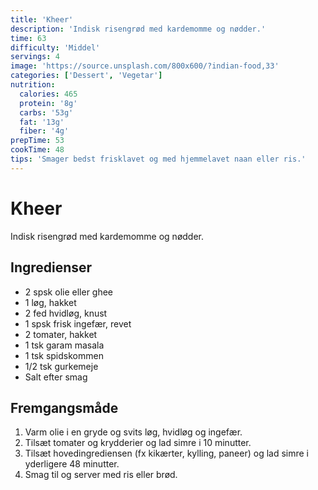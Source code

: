 ```yaml
---
title: 'Kheer'
description: 'Indisk risengrød med kardemomme og nødder.'
time: 63
difficulty: 'Middel'
servings: 4
image: 'https://source.unsplash.com/800x600/?indian-food,33'
categories: ['Dessert', 'Vegetar']
nutrition:
  calories: 465
  protein: '8g'
  carbs: '53g'
  fat: '13g'
  fiber: '4g'
prepTime: 53
cookTime: 48
tips: 'Smager bedst frisklavet og med hjemmelavet naan eller ris.'
---
```


# Kheer

Indisk risengrød med kardemomme og nødder.

## Ingredienser

- 2 spsk olie eller ghee  
- 1 løg, hakket  
- 2 fed hvidløg, knust  
- 1 spsk frisk ingefær, revet  
- 2 tomater, hakket  
- 1 tsk garam masala  
- 1 tsk spidskommen  
- 1/2 tsk gurkemeje  
- Salt efter smag

## Fremgangsmåde

1. Varm olie i en gryde og svits løg, hvidløg og ingefær.
2. Tilsæt tomater og krydderier og lad simre i 10 minutter.
3. Tilsæt hovedingrediensen (fx kikærter, kylling, paneer) og lad simre i yderligere 48 minutter.
4. Smag til og server med ris eller brød.
